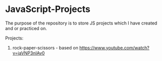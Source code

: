 # JavaScript-Projects
The purpose of the repository is to store JS projects which I have created and or practiced on.

Projects:
1. rock-paper-scissors - based on https://www.youtube.com/watch?v=jaVNP3nIAv0
